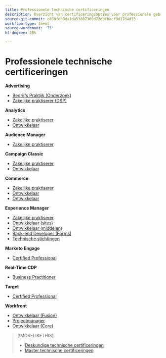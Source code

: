 ```yaml
---
title: Professionele technische certificeringen
description: Overzicht van certificeringsopties voor professionele gebruikers
source-git-commit: c830fda9da1da53807369d72dbfbacf9d17d4d13
workflow-type: tm+mt
source-wordcount: '75'
ht-degree: 28%

---
```


# Professionele technische certificeringen

**Advertising**

* [Bedrijfs Praktijk (Onderzoek)](/help/certifications/aac/aac-search-p-business.md) <!--AD0-E501-->
* [Zakelijke praktiserer (DSP)](/help/certifications/aac/aac-dsp-p-business.md) <!--AD0-E502-->

**Analytics**

* [Zakelijke praktiserer](/help/certifications/aa/aa-p-business.md) <!--AD0-E212-->
* [Ontwikkelaar](/help/certifications/aa/aa-p-developer.md) <!--AD0-E213-->


**Audience Manager**

* [Zakelijke praktiserer](/help/certifications/aam/aam-p-business.md) <!--AD0-E458-->

**Campaign Classic**

* [Zakelijke praktiserer](/help/certifications/acc/acc-p-business.md) <!--AD0-E329-->
* [Ontwikkelaar](/help/certifications/acc/acc-p-developer.md) <!--AD0-E331-->

**Commerce**

* [Zakelijke praktiserer](/help/certifications/ac/ac-p-business.md) <!--AD0-E712-->
* [Ontwikkelaar](/help/certifications/ac/ac-p-developer.md) <!--AD0-E717-->
* [Ontwikkelaar](/help/certifications/ac/ac-p-fedeveloper.md) <!--AD0-E719-->

**Experience Manager**

* [Zakelijke praktiserer](/help/certifications/aem/aem-p-business.md) <!--AD0-E126-->
* [Ontwikkelaar (sites)](/help/certifications/aem/aem-sites-p-developer.md) <!--AD0-E123-->
* [Ontwikkelaar (middelen)](/help/certifications/aem/aem-assets-p-developer.md) <!--AD0-E129-->
* [Back-end Developer (Forms)](/help/certifications/aem/aem-forms-p-bedeveloper.md) <!--AD0-E127-->
* [Technische stichtingen](/help/certifications/aem/aem-p-foundations.md) <!--AD0-E132-->

**Marketo Engage**

* [Certified Professional](/help/certifications/ame/ame-p.md) <!--AD0-E555-->

**Real-Time CDP**

* [Business Practitioner](/help/certifications/rtcdp/rtcdp-p-business.md) <!--AD0-E602-->

**Target**

* [Certified Professional](/help/certifications/at/at-p-business.md) <!--AD0-E408-->

**Workfront**

* [Ontwikkelaar (Fusion)](/help/certifications/aw/aw-fusion-p-developer.md) <!--AD0-E902-->
* [Projectmanager](/help/certifications/aw/aw-p-project-manager.md) <!--AD0-E903-->
* [Ontwikkelaar (Core)](/help/certifications/aw/aw-core-p-developer.md) <!--AD0-E905-->

>[!MORELIKETHIS]
>
>* [Deskundige technische certificeringen](expert.md)
>* [Master technische certificeringen](master.md)

